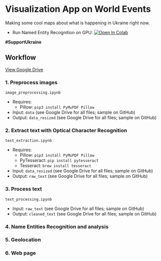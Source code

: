 # Visualization App on World Events

Making some cool maps about what is happening in Ukraine right now.

- Run Named Entity Recognition on GPU: [![Open In Colab](https://colab.research.google.com/assets/colab-badge.svg)](https://colab.research.google.com//github/alexdseo/Visualization-App-on-World-Events/blob/master/NER_test.ipynb)

**#SupportUkraine**

## Workflow

[View Google Drive](https://drive.google.com/drive/folders/19LlSZPHSBr38YvoHUiRmO_9do4jt-lCX?usp=sharing)

### 1. Preprocess images

`image_preprocessing.ipynb`
- Requires: 
	- Pillow: `pip3 install PyMuPDF Pillow`
- Input: `data` (see Google Drive for all files; sample on GitHub)
- Output: `data_resized` (see Google Drive for all files; sample on GitHub)

### 2. Extract text with Optical Character Recognition

`text_extraction.ipynb`
- Requires:
	- Pillow: `pip3 install PyMuPDF Pillow`
	- PyTesseract: `pip install pytesseract`
	- Tesseract: `brew install tesseract`
- Input: `data_resized` (see Google Drive for all files; sample on GitHub)
- Output: `raw_text` (see Google Drive for all files; sample on GitHub)

### 3. Process text

`text_processing.ipynb`
- Input: `raw_text` (see Google Drive for all files; sample on GitHub)
- Output: `cleaned_text` (see Google Drive for all files; sample on GitHub)

### 4. Name Entities Recognition and analysis

### 5. Geolocation

### 6. Web page
